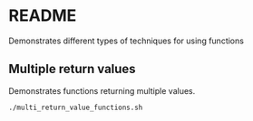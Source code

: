 # README
Demonstrates different types of techniques for using functions

## Multiple return values 
Demonstrates functions returning multiple values. 

```sh
./multi_return_value_functions.sh
```